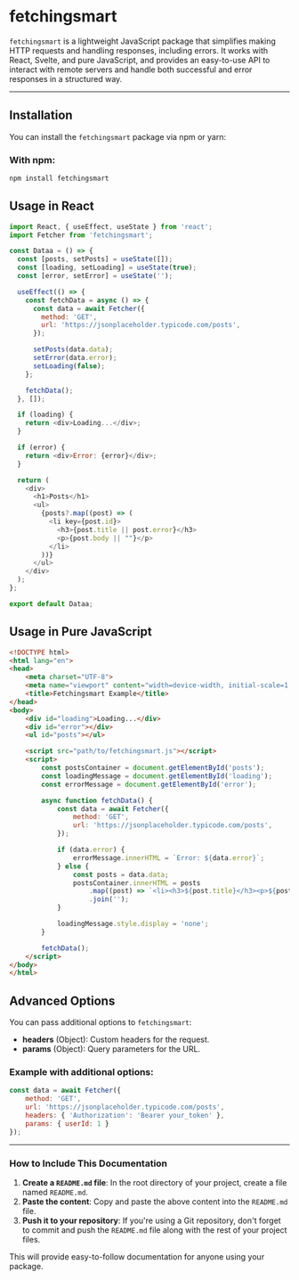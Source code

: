 # fetchingsmart

`fetchingsmart` is a lightweight JavaScript package that simplifies making HTTP requests and handling responses, including errors. It works with React, Svelte, and pure JavaScript, and provides an easy-to-use API to interact with remote servers and handle both successful and error responses in a structured way.

---

## Installation

You can install the `fetchingsmart` package via npm or yarn:

### With npm:

```bash
npm install fetchingsmart
```

## Usage in React

```javascript
import React, { useEffect, useState } from 'react';
import Fetcher from 'fetchingsmart';

const Dataa = () => {
  const [posts, setPosts] = useState([]);
  const [loading, setLoading] = useState(true);
  const [error, setError] = useState('');

  useEffect(() => {
    const fetchData = async () => {
      const data = await Fetcher({
        method: 'GET',
        url: 'https://jsonplaceholder.typicode.com/posts',
      });

      setPosts(data.data); 
      setError(data.error);
      setLoading(false);
    };

    fetchData();
  }, []);

  if (loading) {
    return <div>Loading...</div>;
  }

  if (error) {
    return <div>Error: {error}</div>;
  }

  return (
    <div>
      <h1>Posts</h1>
      <ul>
        {posts?.map((post) => (
          <li key={post.id}>
            <h3>{post.title || post.error}</h3>
            <p>{post.body || ""}</p>
          </li>
        ))}
      </ul>
    </div>
  );
};

export default Dataa;
```





## Usage in Pure JavaScript

```html
<!DOCTYPE html>
<html lang="en">
<head>
    <meta charset="UTF-8">
    <meta name="viewport" content="width=device-width, initial-scale=1.0">
    <title>Fetchingsmart Example</title>
</head>
<body>
    <div id="loading">Loading...</div>
    <div id="error"></div>
    <ul id="posts"></ul>

    <script src="path/to/fetchingsmart.js"></script>
    <script>
        const postsContainer = document.getElementById('posts');
        const loadingMessage = document.getElementById('loading');
        const errorMessage = document.getElementById('error');

        async function fetchData() {
            const data = await Fetcher({
                method: 'GET',
                url: 'https://jsonplaceholder.typicode.com/posts',
            });

            if (data.error) {
                errorMessage.innerHTML = `Error: ${data.error}`;
            } else {
                const posts = data.data;
                postsContainer.innerHTML = posts
                    .map((post) => `<li><h3>${post.title}</h3><p>${post.body}</p></li>`)
                    .join('');
            }

            loadingMessage.style.display = 'none';
        }

        fetchData();
    </script>
</body>
</html>
```


## Advanced Options

You can pass additional options to `fetchingsmart`:

- **headers** (Object): Custom headers for the request.
- **params** (Object): Query parameters for the URL.

### Example with additional options:

```javascript
const data = await Fetcher({
    method: 'GET',
    url: 'https://jsonplaceholder.typicode.com/posts',
    headers: { 'Authorization': 'Bearer your_token' },
    params: { userId: 1 }
});
```

---

### How to Include This Documentation

1. **Create a `README.md` file**: In the root directory of your project, create a file named `README.md`.
2. **Paste the content**: Copy and paste the above content into the `README.md` file.
3. **Push it to your repository**: If you're using a Git repository, don't forget to commit and push the `README.md` file along with the rest of your project files.

This will provide easy-to-follow documentation for anyone using your package.


